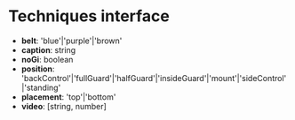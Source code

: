 # Techniques interface
* **belt**: 'blue'|'purple'|'brown'
* **caption**: string
* **noGi**: boolean
* **position**: 'backControl'|'fullGuard'|'halfGuard'|'insideGuard'|'mount'|'sideControl'|'standing'
* **placement**: 'top'|'bottom'
* **video**: [string, number]
